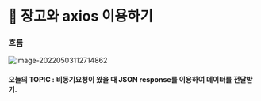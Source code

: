 # 💙 장고와 axios 이용하기



### 흐름

![image-20220503112714862](C:\Users\hyunbee\AppData\Roaming\Typora\typora-user-images\image-20220503112714862.png)

#### 오늘의 TOPIC : 비동기요청이 왔을 때 JSON response를 이용하여 데이터를 전달받기.

